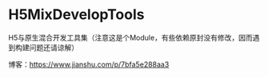 # H5MixDevelopTools
H5与原生混合开发工具集（注意这是个Module，有些依赖原封没有修改，因而遇到构建问题还请谅解）


博客：https://www.jianshu.com/p/7bfa5e288aa3
